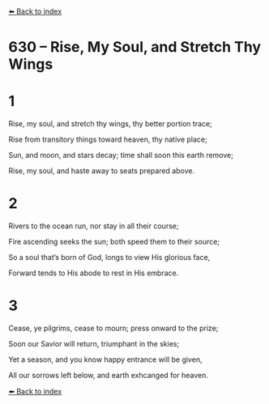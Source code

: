 [⬅️ Back to index](../README.md)

# 630 – Rise, My Soul, and Stretch Thy Wings





# 1

Rise, my soul, and stretch thy wings, thy better portion trace;

Rise from transitory things toward heaven, thy native place;

Sun, and moon, and stars decay; time shall soon this earth remove;

Rise, my soul, and haste away to seats prepared above.



# 2

Rivers to the ocean run, nor stay in all their course;

Fire ascending seeks the sun; both speed them to their source;

So a soul that’s born of God, longs to view His glorious face,

Forward tends to His abode to rest in His embrace.



# 3

Cease, ye pilgrims, cease to mourn; press onward to the prize;

Soon our Savior will return, triumphant in the skies;

Yet a season, and you know happy entrance will be given,

All our sorrows left below, and earth exhcanged for heaven.

[⬅️ Back to index](../README.md)
